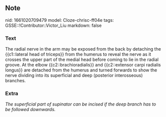 ## Note
nid: 1661020709479
model: Cloze-chrisc-ff04e
tags: GSSE::!Contributor::Victor_Liu
markdown: false

### Text
The radial nerve in the arm may be exposed from the back by
detaching the {{c1::lateral head of triceps}} from the humerus to
reveal the nerve as it crosses the upper part of the medial head
before <span style="color: var(--field-fg); background: 
 var(--field-bg);">coming to lie in the radial groove. At the elbow
{{c2::brachioradialis}} and {{c2::extensor carpi radialis longus}}
are detached from the humerus and turned forwards to show the nerve
dividing into its superficial and deep (posterior</span>
<span style="color: var(--field-fg); background:
var(--field-bg);">interosseous) branches.</span>

### Extra
<i>The superficial part of supinator can be incised if the deep
branch has to be followed downwards.</i>
